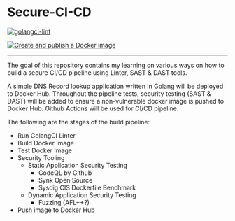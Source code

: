 # Secure-CI-CD
[![golangci-lint](https://github.com/M-Faheem-Khan/Secure-CI-CD/actions/workflows/linter.yaml/badge.svg)](https://github.com/M-Faheem-Khan/Secure-CI-CD/actions/workflows/linter.yaml)

[![Create and publish a Docker image](https://github.com/M-Faheem-Khan/Secure-CI-CD/actions/workflows/push-docker-image.yaml/badge.svg)](https://github.com/M-Faheem-Khan/Secure-CI-CD/actions/workflows/push-docker-image.yaml)
<hr/>

The goal of this repository contains my learning on various ways on how to build a secure CI/CD pipeline using Linter, SAST & DAST tools.  

A simple DNS Record lookup application written in Golang will be deployed to Docker Hub. Throughout the pipeline tests, security testing (SAST & DAST) will be added to ensure a non-vulnerable docker image is pushed to Docker Hub. Github Actions will be used for CI/CD pipeline.

The following are the stages of the build pipeline:
- Run GolangCI Linter
- Build Docker Image
- Test Docker Image
- Security Tooling
    - Static Application Security Testing
        - CodeQL by Github
        - Synk Open Source
        - Sysdig CIS Dockerfile Benchmark
    - Dynamic Application Security Testing
        - Fuzzing (AFL++?)
- Push image to Docker Hub



<!-- EOF -->